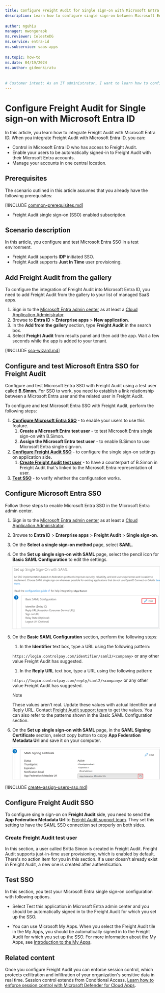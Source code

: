 ```yaml
---
title: Configure Freight Audit for Single sign-on with Microsoft Entra ID
description: Learn how to configure single sign-on between Microsoft Entra ID and Freight Audit.

author: nguhiu
manager: mwongerapk
ms.reviewer: CelesteDG
ms.service: entra-id
ms.subservice: saas-apps

ms.topic: how-to
ms.date: 04/19/2024
ms.author: gideonkiratu


# Customer intent: As an IT administrator, I want to learn how to configure single sign-on between Microsoft Entra ID and Freight Audit so that I can control who has access to Freight Audit, enable automatic sign-in with Microsoft Entra accounts, and manage my accounts in one central location.
---
```


# Configure Freight Audit for Single sign-on with Microsoft Entra ID

In this article,  you learn how to integrate Freight Audit with Microsoft Entra ID. When you integrate Freight Audit with Microsoft Entra ID, you can:

* Control in Microsoft Entra ID who has access to Freight Audit.
* Enable your users to be automatically signed-in to Freight Audit with their Microsoft Entra accounts.
* Manage your accounts in one central location.

## Prerequisites

The scenario outlined in this article assumes that you already have the following prerequisites:

[!INCLUDE [common-prerequisites.md](~/identity/saas-apps/includes/common-prerequisites.md)]
* Freight Audit single sign-on (SSO) enabled subscription.

## Scenario description

In this article,  you configure and test Microsoft Entra SSO in a test environment.

* Freight Audit supports **IDP** initiated SSO.
* Freight Audit supports **Just In Time** user provisioning.

## Add Freight Audit from the gallery

To configure the integration of Freight Audit into Microsoft Entra ID, you need to add Freight Audit from the gallery to your list of managed SaaS apps.

1. Sign in to the [Microsoft Entra admin center](https://entra.microsoft.com) as at least a [Cloud Application Administrator](~/identity/role-based-access-control/permissions-reference.md#cloud-application-administrator).
1. Browse to **Entra ID** > **Enterprise apps** > **New application**.
1. In the **Add from the gallery** section, type **Freight Audit** in the search box.
1. Select **Freight Audit** from results panel and then add the app. Wait a few seconds while the app is added to your tenant.

[!INCLUDE [sso-wizard.md](~/identity/saas-apps/includes/sso-wizard.md)]

## Configure and test Microsoft Entra SSO for Freight Audit

Configure and test Microsoft Entra SSO with Freight Audit using a test user called **B.Simon**. For SSO to work, you need to establish a link relationship between a Microsoft Entra user and the related user in Freight Audit.

To configure and test Microsoft Entra SSO with Freight Audit, perform the following steps:

1. **[Configure Microsoft Entra SSO](#configure-microsoft-entra-sso)** - to enable your users to use this feature.
    1. **Create a Microsoft Entra test user** - to test Microsoft Entra single sign-on with B.Simon.
    1. **Assign the Microsoft Entra test user** - to enable B.Simon to use Microsoft Entra single sign-on.
1. **[Configure Freight Audit SSO](#configure-freight-audit-sso)** - to configure the single sign-on settings on application side.
    1. **[Create Freight Audit test user](#create-freight-audit-test-user)** - to have a counterpart of B.Simon in Freight Audit that's linked to the Microsoft Entra representation of user.
1. **[Test SSO](#test-sso)** - to verify whether the configuration works.

## Configure Microsoft Entra SSO

Follow these steps to enable Microsoft Entra SSO in the Microsoft Entra admin center.

1. Sign in to the [Microsoft Entra admin center](https://entra.microsoft.com) as at least a [Cloud Application Administrator](~/identity/role-based-access-control/permissions-reference.md#cloud-application-administrator).
1. Browse to **Entra ID** > **Enterprise apps** > **Freight Audit** > **Single sign-on**.
1. On the **Select a single sign-on method** page, select **SAML**.
1. On the **Set up single sign-on with SAML** page, select the pencil icon for **Basic SAML Configuration** to edit the settings.

   ![Screenshot shows how to edit Basic SAML Configuration.](common/edit-urls.png "Basic Configuration")

1. On the **Basic SAML Configuration** section, perform the following steps:

   1. In the **Identifier** text box, type a URL using the following pattern:

    `https://login.controlpay.com/identifier/saml2/<company>` or any other value Freight Audit has suggested.

   1. In the **Reply URL** text box, type a URL using the following pattern:

    `https://login.controlpay.com/reply/saml2/<company>` or any other value Freight Audit has suggested.

    > [!NOTE]
	> These values aren't real. Update these values with actual Identifier and Reply URL. Contact [Freight Audit support team](mailto:tp_fa_sso-ug@trimble.com) to get the values. You can also refer to the patterns shown in the Basic SAML Configuration section.

1. On the **Set up single sign-on with SAML** page, in the **SAML Signing Certificate** section, select copy button to copy **App Federation Metadata Url** and save it on your computer.

	![Screenshot shows the Certificate download link.](common/copy-metadataurl.png "Certificate")

<a name='create-a-microsoft-entra-id-test-user'></a>

[!INCLUDE [create-assign-users-sso.md](~/identity/saas-apps/includes/create-assign-users-sso.md)]

## Configure Freight Audit SSO

To configure single sign-on on **Freight Audit** side, you need to send the **App Federation Metadata Url** to [Freight Audit support team](mailto:tp_fa_sso-ug@trimble.com). They set this setting to have the SAML SSO connection set properly on both sides.

### Create Freight Audit test user

In this section, a user called Britta Simon is created in Freight Audit. Freight Audit supports just-in-time user provisioning, which is enabled by default. There's no action item for you in this section. If a user doesn't already exist in Freight Audit, a new one is created after authentication.

## Test SSO 

In this section, you test your Microsoft Entra single sign-on configuration with following options.
 
* Select Test this application in Microsoft Entra admin center and you should be automatically signed in to the Freight Audit for which you set up the SSO.
 
* You can use Microsoft My Apps. When you select the Freight Audit tile in the My Apps, you should be automatically signed in to the Freight Audit for which you set up the SSO. For more information about the My Apps, see [Introduction to the My Apps](https://support.microsoft.com/account-billing/sign-in-and-start-apps-from-the-my-apps-portal-2f3b1bae-0e5a-4a86-a33e-876fbd2a4510).

## Related content

Once you configure Freight Audit you can enforce session control, which protects exfiltration and infiltration of your organization's sensitive data in real time. Session control extends from Conditional Access. [Learn how to enforce session control with Microsoft Defender for Cloud Apps](/cloud-app-security/proxy-deployment-any-app).